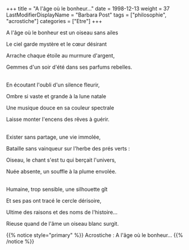 +++
title = "A l'âge où le bonheur..."
date = 1998-12-13
weight = 37
LastModifierDisplayName = "Barbara Post"
tags = ["philosophie", "acrostiche"]
categories = ["Etre"]
+++

A l'âge où le bonheur est un oiseau sans ailes

Le ciel garde mystère et le cœur désirant

Arrache chaque étoile au murmure d'argent,

Gemmes d'un soir d'été dans ses parfums rebelles.

 \
En écoutant l'oubli d'un silence fleurir,

Ombre si vaste et grande à la lune natale

Une musique douce en sa couleur spectrale

Laisse monter l'encens des rêves à guérir.

 \
Exister sans partage, une vie immolée,

Bataille sans vainqueur sur l'herbe des prés verts :

Oiseau, le chant s'est tu qui berçait l'univers,

Nuée absente, un souffle à la plume envolée.

 \
Humaine, trop sensible, une silhouette gît

Et ses pas ont tracé le cercle dérisoire,

Ultime des raisons et des noms de l'histoire...

Rieuse quand de l'âme un oiseau blanc surgit.

{{% notice style="primary" %}}
Acrostiche : A l'âge où le bonheur...
{{% /notice %}}

